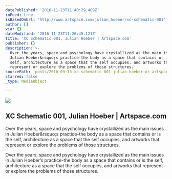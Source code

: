 ```yaml
---
datePublished: '2016-11-23T11:40:29.409Z'
inFeed: true
isBasedOnUrl: 'http://www.artspace.com/julian_hoeber/xc-schematic-001'
author: []
via: {}
dateModified: '2016-11-23T11:26:45.121Z'
title: 'XC Schematic 001, Julian Hoeber | Artspace.com'
publisher: {}
description: >-
  Over the years, space and psychology have crystallized as the main issues in
  Julian Hoeber&rsquo;s practice-the body as a space that contains or is the
  self, architecture as a space that the self occupies, and artworks that
  represent or explore the problems of those structures.
sourcePath: _posts/2016-09-13-xc-schematic-001-julian-hoeber-or-artspacecom.md
starred: false
_type: MediaObject

---
```

<article style=""><img src="https://imgflo.herokuapp.com/graph/2b2431f8e7ba7b0/c24936cc63d97e661c1d9d8cae41f211/noop.jpg?input=http%3A%2F%2Fd5wt70d4gnm1t.cloudfront.net%2Fmedia%2Fa-s%2Fartworks%2Fjulian-hoeber%2F27379-695485644555%2Fjulian-hoeber-xc-schematic-001-320x240.jpg" /><h1>XC Schematic 001, Julian Hoeber | Artspace.com</h1><p>Over the years, space and psychology have crystallized as the main issues in Julian Hoeber&amp;rsquo;s practice-the body as a space that contains or is the self, architecture as a space that the self occupies, and artworks that represent or explore the problems of those structures.</p></article>

Over the years, space and psychology have crystallized as the main issues in Julian Hoeber&rsquo;s practice-the body as a space that contains or is the self, architecture as a space that the self occupies, and artworks that represent or explore the problems of those structures.
